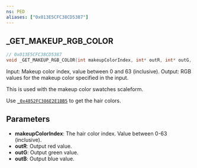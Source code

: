```yaml
---
ns: PED
aliases: ["0x013E5CFC38CD5387"]
---
```

## _GET_MAKEUP_RGB_COLOR

```c
// 0x013E5CFC38CD5387
void _GET_MAKEUP_RGB_COLOR(int makeupColorIndex, int* outR, int* outG, int* outB);
```

Input: Makeup color index, value between 0 and 63 (inclusive).
Output: RGB values for the makeup color specified in the input.

This is used with the makeup color swatches scaleform.

Use [`_0x4852FC386E2E1BB5`](#_0x4852FC386E2E1BB5) to get the hair colors.


## Parameters
* **makeupColorIndex**: The hair color index. Value between 0-63 (inclusive).
* **outR**: Output red value.
* **outG**: Output green value.
* **outB**: Output blue value.

